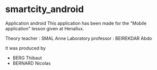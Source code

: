 # smartcity_android
Application android
This application has been made for the "Mobile application" lesson given at Henallux.

Theory teacher : SMAL Anne
Laboratory professor : BEIREKDAR Abdo

It was produced by 
* BERG Thibaut
* BERNARD Nicolas 
